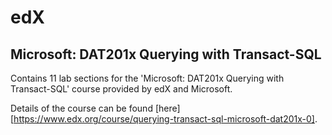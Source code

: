 # edX 
## Microsoft: DAT201x Querying with Transact-SQL

Contains 11 lab sections for the 'Microsoft: DAT201x Querying with Transact-SQL' course provided by edX and Microsoft. 

Details of the course can be found [here][https://www.edx.org/course/querying-transact-sql-microsoft-dat201x-0].

